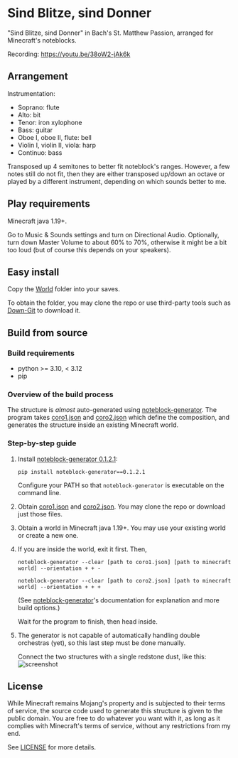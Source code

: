 # Sind Blitze, sind Donner
"Sind Blitze, sind Donner" in Bach's St. Matthew Passion, arranged for Minecraft's noteblocks.

Recording: https://youtu.be/38oW2-jAk6k

## Arrangement
Instrumentation:
* Soprano: flute
* Alto: bit
* Tenor: iron xylophone
* Bass: guitar
* Oboe I, oboe II, flute: bell
* Violin I, violin II, viola: harp
* Continuo: bass

Transposed up 4 semitones to better fit noteblock's ranges. However, a few notes still do not fit, then they are either transposed up/down an octave or played by a different instrument, depending on which sounds better to me.

## Play requirements
Minecraft java 1.19+. 

Go to Music & Sounds settings and turn on Directional Audio. Optionally, turn down Master Volume to about 60% to 70%, otherwise it might be a bit too loud (but of course this depends on your speakers).

## Easy install 
Copy the [World](https://github.com/FelixFourcolor/Sind-Blitze-sind-Donner/tree/YouTube/World) folder into your saves.

To obtain the folder, you may clone the repo or use third-party tools such as [Down-Git](https://minhaskamal.github.io/DownGit) to download it.

## Build from source
### Build requirements
* python >= 3.10, < 3.12
* pip

### Overview of the build process
The structure is *almost* auto-generated using [noteblock-generator](https://pypi.org/project/noteblock-generator/0.1.2.1/). The program takes [coro1.json](https://github.com/FelixFourcolor/Sind-Blitze-sind-Donner/blob/YouTube/coro1.json) and [coro2.json](https://github.com/FelixFourcolor/Sind-Blitze-sind-Donner/blob/YouTube/coro2.json) which define the composition, and generates the structure inside an existing Minecraft world.

### Step-by-step guide

1. Install [noteblock-generator 0.1.2.1](https://pypi.org/project/noteblock-generator/0.1.2.1/):
    ```
    pip install noteblock-generator==0.1.2.1
    ```
    Configure your PATH so that `noteblock-generator` is executable on the command line.

2. Obtain [coro1.json](https://github.com/FelixFourcolor/Sind-Blitze-sind-Donner/blob/YouTube/coro1.json) and [coro2.json](https://github.com/FelixFourcolor/Sind-Blitze-sind-Donner/blob/YouTube/coro2.json). You may clone the repo or download just those files.

3. Obtain a world in Minecraft java 1.19+. You may use your existing world or create a new one.

4. If you are inside the world, exit it first. Then,
    ```
    noteblock-generator --clear [path to coro1.json] [path to minecraft world] --orientation + + -

    noteblock-generator --clear [path to coro2.json] [path to minecraft world] --orientation + + +
    ```

    (See [noteblock-generator](https://pypi.org/project/noteblock-generator/0.1.2.1/)'s documentation for explanation and more build options.)

    Wait for the program to finish, then head inside.

5. The generator is not capable of automatically handling double orchestras (yet), so this last step must be done manually.

    Connect the two structures with a single redstone dust, like this: ![screenshot](screenshot.png)

## License
While Minecraft remains Mojang's property and is subjected to their terms of service, the source code used to generate this structure is given to the public domain. You are free to do whatever you want with it, as long as it complies with Minecraft's terms of service, without any restrictions from my end.

See [LICENSE](https://github.com/FelixFourcolor/Sind-Blitze-sind-Donner/blob/YouTube/LICENSE) for more details. 